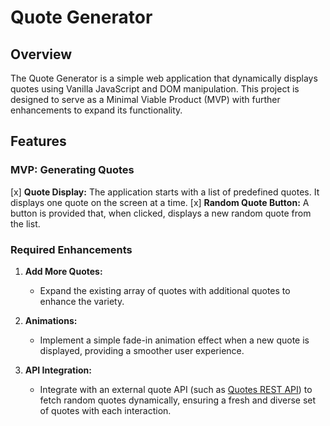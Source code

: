 # Quote Generator

## Overview

The Quote Generator is a simple web application that dynamically displays quotes using Vanilla JavaScript and DOM manipulation. This project is designed to serve as a Minimal Viable Product (MVP) with further enhancements to expand its functionality.

## Features

### MVP: Generating Quotes

[x] **Quote Display:** The application starts with a list of predefined quotes. It displays one quote on the screen at a time.
[x] **Random Quote Button:** A button is provided that, when clicked, displays a new random quote from the list.

### Required Enhancements

1. **Add More Quotes:**

   - Expand the existing array of quotes with additional quotes to enhance the variety.

2. **Animations:**

   - Implement a simple fade-in animation effect when a new quote is displayed, providing a smoother user experience.

3. **API Integration:**
   - Integrate with an external quote API (such as [Quotes REST API](https://quotes.rest/)) to fetch random quotes dynamically, ensuring a fresh and diverse set of quotes with each interaction.
